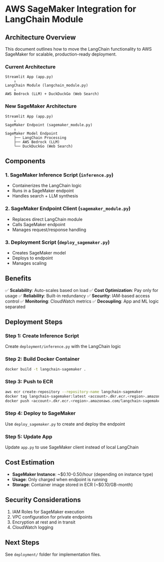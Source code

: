 # AWS SageMaker Integration for LangChain Module

## Architecture Overview

This document outlines how to move the LangChain functionality to AWS SageMaker for scalable, production-ready deployment.

### Current Architecture
```
Streamlit App (app.py)
    ↓
LangChain Module (langchain_module.py)
    ↓
AWS Bedrock (LLM) + DuckDuckGo (Web Search)
```

### New SageMaker Architecture
```
Streamlit App (app.py)
    ↓
SageMaker Endpoint (sagemaker_module.py)
    ↓
SageMaker Model Endpoint
    ├── LangChain Processing
    ├── AWS Bedrock (LLM)
    └── DuckDuckGo (Web Search)
```

## Components

### 1. SageMaker Inference Script (`inference.py`)
- Containerizes the LangChain logic
- Runs in a SageMaker endpoint
- Handles search + LLM synthesis

### 2. SageMaker Endpoint Client (`sagemaker_module.py`)
- Replaces direct LangChain module
- Calls SageMaker endpoint
- Manages request/response handling

### 3. Deployment Script (`deploy_sagemaker.py`)
- Creates SageMaker model
- Deploys to endpoint
- Manages scaling

## Benefits

✅ **Scalability**: Auto-scales based on load
✅ **Cost Optimization**: Pay only for usage
✅ **Reliability**: Built-in redundancy
✅ **Security**: IAM-based access control
✅ **Monitoring**: CloudWatch metrics
✅ **Decoupling**: App and ML logic separated

## Deployment Steps

### Step 1: Create Inference Script
Create `deployment/inference.py` with the LangChain logic

### Step 2: Build Docker Container
```bash
docker build -t langchain-sagemaker .
```

### Step 3: Push to ECR
```bash
aws ecr create-repository --repository-name langchain-sagemaker
docker tag langchain-sagemaker:latest <account>.dkr.ecr.<region>.amazonaws.com/langchain-sagemaker:latest
docker push <account>.dkr.ecr.<region>.amazonaws.com/langchain-sagemaker:latest
```

### Step 4: Deploy to SageMaker
Use `deploy_sagemaker.py` to create and deploy the endpoint

### Step 5: Update App
Update `app.py` to use SageMaker client instead of local LangChain

## Cost Estimation

- **SageMaker Instance**: ~$0.10-0.50/hour (depending on instance type)
- **Usage**: Only charged when endpoint is running
- **Storage**: Container image stored in ECR (~$0.10/GB-month)

## Security Considerations

1. IAM Roles for SageMaker execution
2. VPC configuration for private endpoints
3. Encryption at rest and in transit
4. CloudWatch logging

## Next Steps

See `deployment/` folder for implementation files.
